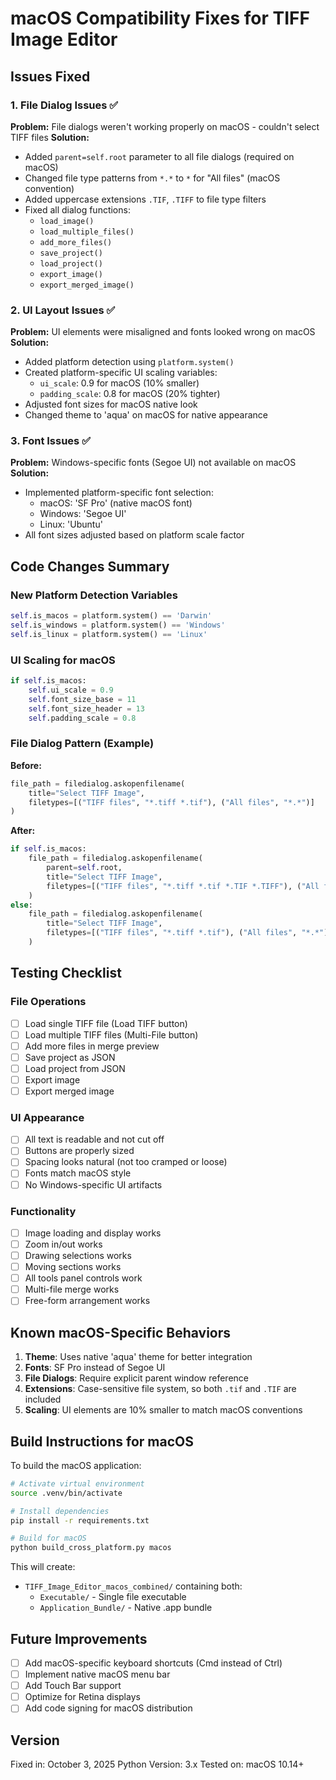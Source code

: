 # macOS Compatibility Fixes for TIFF Image Editor

## Issues Fixed

### 1. File Dialog Issues ✅
**Problem:** File dialogs weren't working properly on macOS - couldn't select TIFF files
**Solution:** 
- Added `parent=self.root` parameter to all file dialogs (required on macOS)
- Changed file type patterns from `*.*` to `*` for "All files" (macOS convention)
- Added uppercase extensions `.TIF`, `.TIFF` to file type filters
- Fixed all dialog functions:
  - `load_image()`
  - `load_multiple_files()`
  - `add_more_files()`
  - `save_project()`
  - `load_project()`
  - `export_image()`
  - `export_merged_image()`

### 2. UI Layout Issues ✅
**Problem:** UI elements were misaligned and fonts looked wrong on macOS
**Solution:**
- Added platform detection using `platform.system()`
- Created platform-specific UI scaling variables:
  - `ui_scale`: 0.9 for macOS (10% smaller)
  - `padding_scale`: 0.8 for macOS (20% tighter)
- Adjusted font sizes for macOS native look
- Changed theme to 'aqua' on macOS for native appearance

### 3. Font Issues ✅
**Problem:** Windows-specific fonts (Segoe UI) not available on macOS
**Solution:**
- Implemented platform-specific font selection:
  - macOS: 'SF Pro' (native macOS font)
  - Windows: 'Segoe UI'
  - Linux: 'Ubuntu'
- All font sizes adjusted based on platform scale factor

## Code Changes Summary

### New Platform Detection Variables
```python
self.is_macos = platform.system() == 'Darwin'
self.is_windows = platform.system() == 'Windows'
self.is_linux = platform.system() == 'Linux'
```

### UI Scaling for macOS
```python
if self.is_macos:
    self.ui_scale = 0.9
    self.font_size_base = 11
    self.font_size_header = 13
    self.padding_scale = 0.8
```

### File Dialog Pattern (Example)
**Before:**
```python
file_path = filedialog.askopenfilename(
    title="Select TIFF Image",
    filetypes=[("TIFF files", "*.tiff *.tif"), ("All files", "*.*")]
)
```

**After:**
```python
if self.is_macos:
    file_path = filedialog.askopenfilename(
        parent=self.root,
        title="Select TIFF Image",
        filetypes=[("TIFF files", "*.tiff *.tif *.TIF *.TIFF"), ("All files", "*")]
    )
else:
    file_path = filedialog.askopenfilename(
        title="Select TIFF Image",
        filetypes=[("TIFF files", "*.tiff *.tif"), ("All files", "*.*")]
    )
```

## Testing Checklist

### File Operations
- [ ] Load single TIFF file (Load TIFF button)
- [ ] Load multiple TIFF files (Multi-File button)
- [ ] Add more files in merge preview
- [ ] Save project as JSON
- [ ] Load project from JSON
- [ ] Export image
- [ ] Export merged image

### UI Appearance
- [ ] All text is readable and not cut off
- [ ] Buttons are properly sized
- [ ] Spacing looks natural (not too cramped or loose)
- [ ] Fonts match macOS style
- [ ] No Windows-specific UI artifacts

### Functionality
- [ ] Image loading and display works
- [ ] Zoom in/out works
- [ ] Drawing selections works
- [ ] Moving sections works
- [ ] All tools panel controls work
- [ ] Multi-file merge works
- [ ] Free-form arrangement works

## Known macOS-Specific Behaviors

1. **Theme**: Uses native 'aqua' theme for better integration
2. **Fonts**: SF Pro instead of Segoe UI
3. **File Dialogs**: Require explicit parent window reference
4. **Extensions**: Case-sensitive file system, so both `.tif` and `.TIF` are included
5. **Scaling**: UI elements are 10% smaller to match macOS conventions

## Build Instructions for macOS

To build the macOS application:

```bash
# Activate virtual environment
source .venv/bin/activate

# Install dependencies
pip install -r requirements.txt

# Build for macOS
python build_cross_platform.py macos
```

This will create:
- `TIFF_Image_Editor_macos_combined/` containing both:
  - `Executable/` - Single file executable
  - `Application_Bundle/` - Native .app bundle

## Future Improvements

- [ ] Add macOS-specific keyboard shortcuts (Cmd instead of Ctrl)
- [ ] Implement native macOS menu bar
- [ ] Add Touch Bar support
- [ ] Optimize for Retina displays
- [ ] Add code signing for macOS distribution

## Version
Fixed in: October 3, 2025
Python Version: 3.x
Tested on: macOS 10.14+
